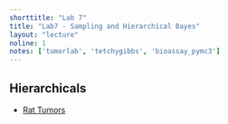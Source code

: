 ```yaml
---
shorttitle: "Lab 7"
title: "Lab7 - Sampling and Hierarchical Bayes"
layout: "lecture"
noline: 1
notes: ['tumorlab', 'tetchygibbs', 'bioassay_pymc3']
---
```


## Hierarchicals

- [Rat Tumors](../wiki/tumorlab.html)
